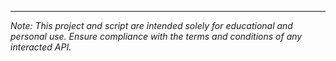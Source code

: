 

---
*Note: This project and script are intended solely for educational and personal use. Ensure compliance with the terms and conditions of any interacted API.*